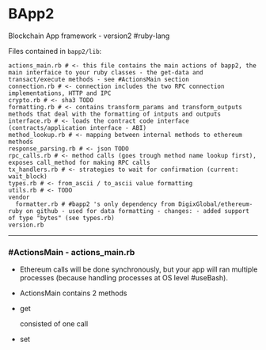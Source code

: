 # BApp2

Blockchain App framework - version2 #ruby-lang

Files contained in `bapp2/lib`:

    actions_main.rb # <- this file contains the main actions of bapp2, the main interfaice to your ruby classes - the get-data and transact/execute methods - see #ActionsMain section
    connection.rb # <- connection includes the two RPC connection implementations, HTTP and IPC
    crypto.rb # <- sha3 TODO
    formatting.rb # <- contains transform_params and transform_outputs methods that deal with the formatting of intputs and outputs
    interface.rb # <- loads the contract code interface (contracts/application interface - ABI)
    method_lookup.rb # <- mapping between internal methods to ethereum methods
    response_parsing.rb # <- json TODO
    rpc_calls.rb # <- method calls (goes trough method name lookup first), exposes call_method for making RPC calls  
    tx_handlers.rb # <- strategies to wait for confirmation (current: wait_block)
    types.rb # <- from_ascii / to_ascii value formatting
    utils.rb # <- TODO
    vendor
      formatter.rb # #bapp2 's only dependency from DigixGlobal/ethereum-ruby on github - used for data formatting - changes: - added support of type "bytes" (see types.rb)
    version.rb

------


### #ActionsMain - actions_main.rb

- Ethereum calls will be done synchronously, but your app will ran multiple processes (because handling processes at OS level #useBash).

- ActionsMain contains 2 methods

- get

  consisted of one call

- set
